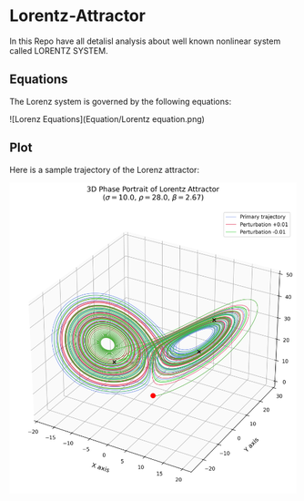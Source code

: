 # Lorentz-Attractor
In this Repo have all detalisl analysis about well known nonlinear system called LORENTZ SYSTEM.

## Equations
The Lorenz system is governed by the following equations:

![Lorenz Equations](Equation/Lorentz equation.png)


## Plot

Here is a sample trajectory of the Lorenz attractor:

![Lorenz Plot](lorentz_3d.png)
